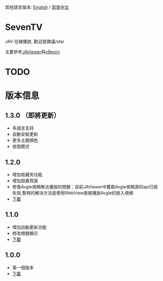 其他語言版本: [English](https://github.com/over-driver/SevenTV/blob/master/README-en.md) / [简体中文](https://github.com/over-driver/SevenTV/blob/master/README.md)

# SevenTV

JAV 在線播放, 歡迎提建議/star

主要參考[JAViewer](https://github.com/SplashCodes/JAViewer)與[v9porn](https://github.com/techGay/v9porn)

# TODO

# 版本信息

## 1.3.0 （即將更新）

- 多語言支持
- 自動安裝更新
- 更多主題顏色
- 夜間模式

## 1.2.0

- 增加收藏夾功能
- 增加設置頁面
- 修復Avgle視頻無法播放的問題：目前JAViewer中獲取Avgle視頻源的api已經失效,暫時的解決方法是使用WebView直接播放Avgle的嵌入視頻
- [下載](https://github.com/over-driver/SevenTV/releases/download/1.2.0/SevenTV-release-1.2.0.apk)

## 1.1.0

- 增加自動更新功能
- 修改標題顯示
- [下載](https://github.com/over-driver/SevenTV/releases/download/1.1.0/SevenTV-release-1.1.0.apk)

## 1.0.0

- 第一個版本
- [下載](https://github.com/over-driver/SevenTV/releases/download/1.0.0/SevenTV-release-1.0.0.apk)